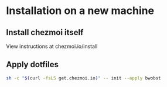 # Installation on a new machine

## Install chezmoi itself
View instructions at chezmoi.io/install

## Apply dotfiles
```bash
sh -c "$(curl -fsLS get.chezmoi.io)" -- init --apply bwobst
```
